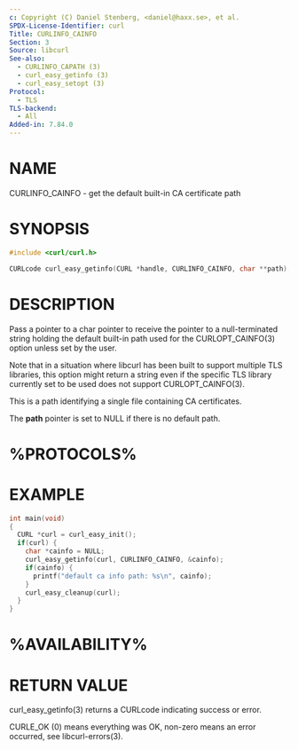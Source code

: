 ```yaml
---
c: Copyright (C) Daniel Stenberg, <daniel@haxx.se>, et al.
SPDX-License-Identifier: curl
Title: CURLINFO_CAINFO
Section: 3
Source: libcurl
See-also:
  - CURLINFO_CAPATH (3)
  - curl_easy_getinfo (3)
  - curl_easy_setopt (3)
Protocol:
  - TLS
TLS-backend:
  - All
Added-in: 7.84.0
---
```


# NAME

CURLINFO_CAINFO - get the default built-in CA certificate path

# SYNOPSIS

~~~c
#include <curl/curl.h>

CURLcode curl_easy_getinfo(CURL *handle, CURLINFO_CAINFO, char **path);
~~~

# DESCRIPTION

Pass a pointer to a char pointer to receive the pointer to a null-terminated
string holding the default built-in path used for the CURLOPT_CAINFO(3)
option unless set by the user.

Note that in a situation where libcurl has been built to support multiple TLS
libraries, this option might return a string even if the specific TLS library
currently set to be used does not support CURLOPT_CAINFO(3).

This is a path identifying a single file containing CA certificates.

The **path** pointer is set to NULL if there is no default path.

# %PROTOCOLS%

# EXAMPLE

~~~c
int main(void)
{
  CURL *curl = curl_easy_init();
  if(curl) {
    char *cainfo = NULL;
    curl_easy_getinfo(curl, CURLINFO_CAINFO, &cainfo);
    if(cainfo) {
      printf("default ca info path: %s\n", cainfo);
    }
    curl_easy_cleanup(curl);
  }
}
~~~

# %AVAILABILITY%

# RETURN VALUE

curl_easy_getinfo(3) returns a CURLcode indicating success or error.

CURLE_OK (0) means everything was OK, non-zero means an error occurred, see
libcurl-errors(3).
